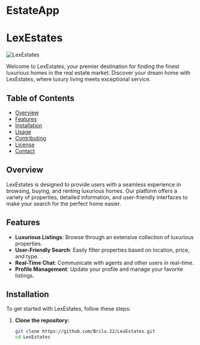 # EstateApp

# LexEstates

![LexEstates](./client/reapp/public/image.png)

Welcome to LexEstates, your premier destination for finding the finest luxurious homes in the real estate market. Discover your dream home with LexEstates, where luxury living meets exceptional service.

## Table of Contents

- [Overview](#overview)
- [Features](#features)
- [Installation](#installation)
- [Usage](#usage)
- [Contributing](#contributing)
- [License](#license)
- [Contact](#contact)

## Overview

LexEstates is designed to provide users with a seamless experience in browsing, buying, and renting luxurious homes. Our platform offers a variety of properties, detailed information, and user-friendly interfaces to make your search for the perfect home easier.

## Features

- **Luxurious Listings**: Browse through an extensive collection of luxurious properties.
- **User-Friendly Search**: Easily filter properties based on location, price, and type.
- **Real-Time Chat**: Communicate with agents and other users in real-time.
- **Profile Management**: Update your profile and manage your favorite listings.

## Installation

To get started with LexEstates, follow these steps:

1. **Clone the repository:**
   ```sh
   git clone https://github.com/Brilu.22/LexEstates.git
   cd LexEstates
   ```
